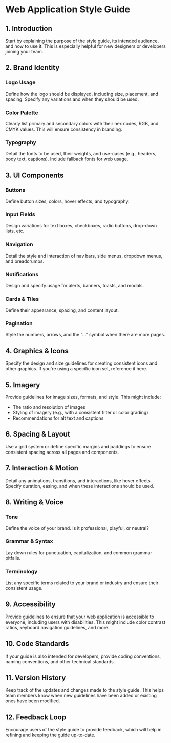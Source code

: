 # Web Application Style Guide

## 1. Introduction

Start by explaining the purpose of the style guide, its intended audience, and how to use it. This is especially helpful for new designers or developers joining your team.

## 2. Brand Identity

### Logo Usage

Define how the logo should be displayed, including size, placement, and spacing. Specify any variations and when they should be used.

### Color Palette

Clearly list primary and secondary colors with their hex codes, RGB, and CMYK values. This will ensure consistency in branding.

### Typography

Detail the fonts to be used, their weights, and use-cases (e.g., headers, body text, captions). Include fallback fonts for web usage.

## 3. UI Components

### Buttons

Define button sizes, colors, hover effects, and typography.

### Input Fields

Design variations for text boxes, checkboxes, radio buttons, drop-down lists, etc.

### Navigation

Detail the style and interaction of nav bars, side menus, dropdown menus, and breadcrumbs.

### Notifications

Design and specify usage for alerts, banners, toasts, and modals.

### Cards & Tiles

Define their appearance, spacing, and content layout.

### Pagination

Style the numbers, arrows, and the “...” symbol when there are more pages.

## 4. Graphics & Icons

Specify the design and size guidelines for creating consistent icons and other graphics. If you're using a specific icon set, reference it here.

## 5. Imagery

Provide guidelines for image sizes, formats, and style. This might include:

- The ratio and resolution of images
- Styling of imagery (e.g., with a consistent filter or color grading)
- Recommendations for alt text and captions

## 6. Spacing & Layout

Use a grid system or define specific margins and paddings to ensure consistent spacing across all pages and components.

## 7. Interaction & Motion

Detail any animations, transitions, and interactions, like hover effects. Specify duration, easing, and when these interactions should be used.

## 8. Writing & Voice

### Tone

Define the voice of your brand. Is it professional, playful, or neutral?

### Grammar & Syntax

Lay down rules for punctuation, capitalization, and common grammar pitfalls.

### Terminology

List any specific terms related to your brand or industry and ensure their consistent usage.

## 9. Accessibility

Provide guidelines to ensure that your web application is accessible to everyone, including users with disabilities. This might include color contrast ratios, keyboard navigation guidelines, and more.

## 10. Code Standards

If your guide is also intended for developers, provide coding conventions, naming conventions, and other technical standards.

## 11. Version History

Keep track of the updates and changes made to the style guide. This helps team members know when new guidelines have been added or existing ones have been modified.

## 12. Feedback Loop

Encourage users of the style guide to provide feedback, which will help in refining and keeping the guide up-to-date.
